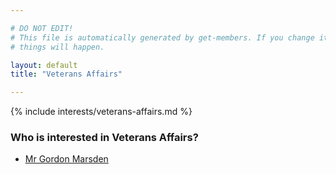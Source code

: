 ```yaml
---

# DO NOT EDIT!
# This file is automatically generated by get-members. If you change it, bad
# things will happen.

layout: default
title: "Veterans Affairs"

---
```


{% include interests/veterans-affairs.md %}

### Who is interested in Veterans Affairs?


* [Mr Gordon Marsden](members/mr-gordon-marsden.html)
